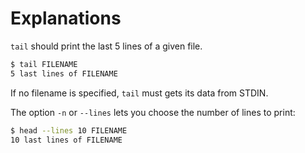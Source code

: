 # Explanations

`tail` should print the last 5 lines of a given file.

```bash
$ tail FILENAME
5 last lines of FILENAME
```

If no filename is specified, `tail` must gets its data from STDIN.

The option `-n` or `--lines` lets you choose the number of lines to print:

```bash
$ head --lines 10 FILENAME
10 last lines of FILENAME
```

